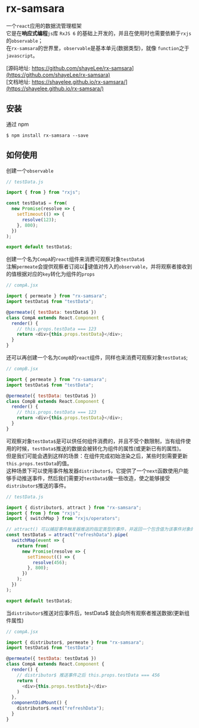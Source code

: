 # rx-samsara

一个`react`应用的数据流管理框架<br>
它是在**响应式编程**`js`库 `RxJS 6` 的基础上开发的，并且在使用时也需要依赖于`rxjs`的`observable`；<br>
在`rx-samsara`的世界里，`observable`是基本单元(数据类型)，就像 `function`之于`javascript`。<br>

[源码地址: https://github.com/shayeLee/rx-samsara](https://github.com/shayeLee/rx-samsara)<br>
[文档地址: https://shayelee.github.io/rx-samsara/](https://shayelee.github.io/rx-samsara/)

## 安装

通过 npm

```
$ npm install rx-samsara --save
```

## 如何使用

创建一个`observable`

```javascript
// testData.js

import { from } from "rxjs";

const testData$ = from(
  new Promise(resolve => {
    setTimeout(() => {
      resolve(123);
    }, 800);
  })
);

export default testData$;
```

创建一个名为`CompA`的`react`组件来消费可观察对象`testData$`<br>
注解`permeate`会提供观察者订阅以键值对传入的`observable`，并将观察者接收到的值根据对应的`key`转化为组件的`props`

```javascript
// compA.jsx

import { permeate } from "rx-samsara";
import testData$ from "testData";

@permeate({ testData: testData$ })
class CompA extends React.Component {
  render() {
    // this.props.testData === 123
    return <div>{this.props.testData}</div>;
  }
}
```

还可以再创建一个名为`CompB`的`react`组件，同样也来消费可观察对象`testData$`;

```javascript
// compB.jsx

import { permeate } from "rx-samsara";
import testData$ from "testData";

@permeate({ testData: testData$ })
class CompB extends React.Component {
  render() {
    // this.props.testData === 123
    return <div>{this.props.testData}</div>;
  }
}
```

可观察对象`testData$`是可以供任何组件消费的，并且不受个数限制，当有组件使用的时候，`testData$`推送的数据会被转化为组件的属性(或更新已有的属性)。<br>
但是我们可能会遇到这样的场景：在组件完成初始渲染之后，某些时刻需要更新`this.props.testData`的值。<br>
这种场景下可以使用事件触发器`distributor$`，它提供了一个`next`函数使用户能够手动推送事件，然后我们需要对`testData$`做一些改造，使之能够接受`distributor$`推送的事件。

```javascript
// testData.js

import { distributor$, attract } from "rx-samsara";
import { from } from "rxjs";
import { switchMap } from "rxjs/operators";

// attract() 可以捕捉事件触发器推送的指定类型的事件，并返回一个包含值为该事件对象的observable
const testData$ = attract("refreshData").pipe(
  switchMap(event => {
    return from(
      new Promise(resolve => {
        setTimeout(() => {
          resolve(456);
        }, 800);
      })
    );
  })
);

export default testData$;
```

当`distributor$`推送对应事件后，testData$ 就会向所有观察者推送数据(更新组件属性)

```javascript
// compA.jsx

import { distributor$, permeate } from "rx-samsara";
import testData$ from "testData";

@permeate({ testData: testData$ })
class CompA extends React.Component {
  render() {
    // distributor$ 推送事件之后 this.props.testData === 456
    return (
      <div>{this.props.testData}</div>
    )
  },
  componentDidMount() {
    distributor$.next("refreshData");
  }
}
```
